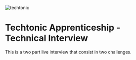 ![techtonic](https://user-images.githubusercontent.com/55994508/95472622-e1788780-0948-11eb-9e3e-1cd36200d84c.jpg)

# Techtonic Apprenticeship - Technical Interview

This is a two part live interview that consist in two challenges. 
